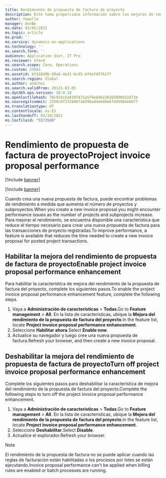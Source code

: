 ```yaml
---
title: Rendimiento de propuesta de factura de proyecto
description: Este tema proporciona información sobre las mejoras de rendimiento de las propuestas de factura del proyecto.
author: Yowelle
manager: AnnBe
ms.date: 03/05/2021
ms.topic: article
ms.prod: ''
ms.service: dynamics-ax-applications
ms.technology: ''
ms.search.form: ''
audience: Application User, IT Pro
ms.reviewer: kfend
ms.search.scope: Core, Operations
ms.custom: 23561
ms.assetid: bfd18d9b-d9a6-4e21-bc95-bf4af45f617f
ms.search.region: Global
ms.author: andchoi
ms.search.validFrom: 20121-03-05
ms.dyn365.ops.version: 10.0.18
ms.openlocfilehash: 78c924cba8107471a5f8e6d6a38265890d32d72b
ms.sourcegitcommit: 2350c6f3728067a8298adde640e6fdd5984eb077
ms.translationtype: HT
ms.contentlocale: es-ES
ms.lasthandoff: 03/10/2021
ms.locfileid: "5573580"
---
```

# <a name="project-invoice-proposal-performance"></a><span data-ttu-id="95feb-103">Rendimiento de propuesta de factura de proyecto</span><span class="sxs-lookup"><span data-stu-id="95feb-103">Project invoice proposal performance</span></span>

[!include [banner](../includes/banner.md)]

[!include [banner](../includes/preview-banner.md)]

<span data-ttu-id="95feb-104">Cuando crea una nueva propuesta de factura, puede encontrar problemas de rendimiento a medida que aumenta el número de proyectos y subproyectos.</span><span class="sxs-lookup"><span data-stu-id="95feb-104">When you create a new invoice proposal you might encounter performance issues as the number of projects and subprojects increase.</span></span> <span data-ttu-id="95feb-105">Para mejorar el rendimiento, se encuentra disponible una característica que reduce el tiempo necesario para crear una nueva propuesta de factura para las transacciones de proyecto registradas.</span><span class="sxs-lookup"><span data-stu-id="95feb-105">To improve performance, a feature is available that reduces the time needed to create a new invoice proposal for posted project transactions.</span></span>

## <a name="enable-project-invoice-proposal-performance-enhancement"></a><span data-ttu-id="95feb-106">Habilitar la mejora del rendimiento de propuesta de factura de proyecto</span><span class="sxs-lookup"><span data-stu-id="95feb-106">Enable project invoice proposal performance enhancement</span></span>
<span data-ttu-id="95feb-107">Para habilitar la característica de mejora del rendimiento de la propuesta de factura del proyecto, complete los siguientes pasos.</span><span class="sxs-lookup"><span data-stu-id="95feb-107">To enable the project invoice proposal performance enhancement feature, complete the following steps.</span></span>

1.  <span data-ttu-id="95feb-108">Vaya a **Administración de características** > **Todas**.</span><span class="sxs-lookup"><span data-stu-id="95feb-108">Go to **Feature management** > **All**.</span></span> <span data-ttu-id="95feb-109">En la lista de características, ubique la **Mejora del rendimiento de la propuesta de factura del proyecto**.</span><span class="sxs-lookup"><span data-stu-id="95feb-109">In the feature list, locate **Project invoice proposal performance enhancement**.</span></span>
2.  <span data-ttu-id="95feb-110">Seleccione **Habilitar ahora**.</span><span class="sxs-lookup"><span data-stu-id="95feb-110">Select **Enable now**.</span></span>
3.  <span data-ttu-id="95feb-111">Actualice su navegador y luego cree una nueva propuesta de factura.</span><span class="sxs-lookup"><span data-stu-id="95feb-111">Refresh your browser, and then create a new invoice proposal.</span></span>

## <a name="turn-off-project-invoice-proposal-performance-enhancement"></a><span data-ttu-id="95feb-112">Deshabilitar la mejora del rendimiento de propuesta de factura de proyecto</span><span class="sxs-lookup"><span data-stu-id="95feb-112">Turn off project invoice proposal performance enhancement</span></span>
<span data-ttu-id="95feb-113">Complete los siguientes pasos para deshabilitar la característica de mejora del rendimiento de la propuesta de factura del proyecto.</span><span class="sxs-lookup"><span data-stu-id="95feb-113">Complete the following steps to turn off the project invoice proposal performance enhancement.</span></span>

1.  <span data-ttu-id="95feb-114">Vaya a **Administración de características** > **Todas**.</span><span class="sxs-lookup"><span data-stu-id="95feb-114">Go to **Feature management** > **All**.</span></span> <span data-ttu-id="95feb-115">En la lista de características, ubique la **Mejora del rendimiento de la propuesta de factura del proyecto**.</span><span class="sxs-lookup"><span data-stu-id="95feb-115">In the feature list, locate **Project invoice proposal performance enhancement**.</span></span>
2.  <span data-ttu-id="95feb-116">Seleccione **Deshabilitar**.</span><span class="sxs-lookup"><span data-stu-id="95feb-116">Select **Disable**.</span></span>
3.  <span data-ttu-id="95feb-117">Actualice el explorador.</span><span class="sxs-lookup"><span data-stu-id="95feb-117">Refresh your browser.</span></span>

> [!NOTE]
> <span data-ttu-id="95feb-118">El rendimiento de la propuesta de factura no se puede aplicar cuando las reglas de facturación están habilitadas o los procesos por lotes se están ejecutando.</span><span class="sxs-lookup"><span data-stu-id="95feb-118">Invoice proposal performance can't be applied when billing rules are enabled or batch processes are running.</span></span>

